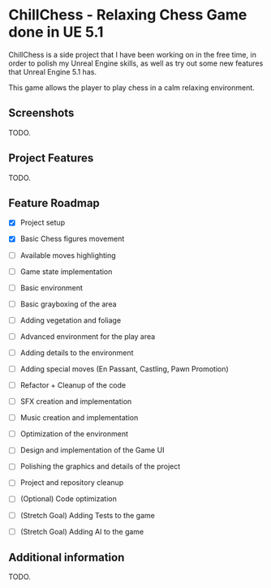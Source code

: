 # ChillChess - Relaxing Chess Game done in UE 5.1

ChillChess is a side project that I have been working on in the free time, in order to polish my Unreal Engine skills, as well as try out some new features that Unreal Engine 5.1 has.

This game allows the player to play chess in a calm relaxing environment.

## Screenshots 

TODO.

## Project Features

TODO.

## Feature Roadmap

- [x] Project setup
- [x] Basic Chess figures movement
- [ ] Available moves highlighting 
- [ ] Game state implementation
- [ ] Basic environment
- [ ] Basic grayboxing of the area
- [ ] Adding vegetation and foliage
- [ ] Advanced environment for the play area
- [ ] Adding details to the environment
- [ ] Adding special moves (En Passant, Castling, Pawn Promotion)
- [ ] Refactor + Cleanup of the code
- [ ] SFX creation and implementation
- [ ] Music creation and implementation
- [ ] Optimization of the environment
- [ ] Design and implementation of the Game UI
- [ ] Polishing the graphics and details of the project
- [ ] Project and repository cleanup
- [ ] (Optional) Code optimization 
- [ ] (Stretch Goal) Adding Tests to the game
- [ ] (Stretch Goal) Adding AI to the game


## Additional information

TODO.